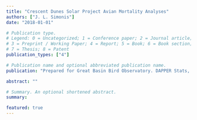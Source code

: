 ```yaml
---
title: "Crescent Dunes Solar Project Avian Mortality Analyses"
authors: ["J. L. Simonis"]
date: "2018-01-01"

# Publication type.
# Legend: 0 = Uncategorized; 1 = Conference paper; 2 = Journal article;
# 3 = Preprint / Working Paper; 4 = Report; 5 = Book; 6 = Book section;
# 7 = Thesis; 8 = Patent
publication_types: ["4"]

# Publication name and optional abbreviated publication name.
publication: "Prepared for Great Basin Bird Observatory. DAPPER Stats, Portland, OR. 11 pp"

abstract: ""

# Summary. An optional shortened abstract.
summary: 

featured: true
---
```



